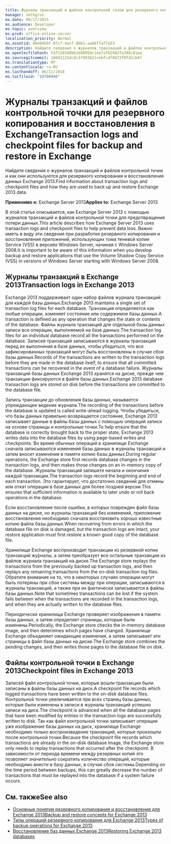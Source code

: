 ```yaml
---
title: Журналы транзакций и файлов контрольной точки для резервного копирования и восстановления в Exchange
manager: sethgros
ms.date: 09/17/2015
ms.audience: Developer
ms.topic: overview
ms.prod: office-online-server
localization_priority: Normal
ms.assetid: 80e04b9f-87c7-4acf-89b1-aa66ffaf7e53
description: Найдите сведения о журналов транзакций и файлов контрольной точки и как они используются для резервного копирования и восстановления данных Exchange 2013.
ms.openlocfilehash: 53f128348bb2e8895bc1eefaf62402fa348c81ea
ms.sourcegitcommit: 34041125dc8c5f993b21cebfc4f8b72f0fd2cb6f
ms.translationtype: MT
ms.contentlocale: ru-RU
ms.lasthandoff: 06/11/2018
ms.locfileid: "19760946"
---
```

# <a name="transaction-logs-and-checkpoint-files-for-backup-and-restore-in-exchange"></a><span data-ttu-id="95f50-103">Журналы транзакций и файлов контрольной точки для резервного копирования и восстановления в Exchange</span><span class="sxs-lookup"><span data-stu-id="95f50-103">Transaction logs and checkpoint files for backup and restore in Exchange</span></span>

<span data-ttu-id="95f50-104">Найдите сведения о журналов транзакций и файлов контрольной точки и как они используются для резервного копирования и восстановления данных Exchange 2013.</span><span class="sxs-lookup"><span data-stu-id="95f50-104">Find information about transaction logs and checkpoint files and how they are used to back up and restore Exchange 2013 data.</span></span>
  
<span data-ttu-id="95f50-105">**Применимо к:** Exchange Server 2013</span><span class="sxs-lookup"><span data-stu-id="95f50-105">**Applies to:** Exchange Server 2013</span></span> 
  
<span data-ttu-id="95f50-106">В этой статье описывается, как Exchange Server 2013 с помощью журналов транзакций и файлов контрольной точки для предотвращения потери данных.</span><span class="sxs-lookup"><span data-stu-id="95f50-106">This article describes how Exchange Server 2013 uses transaction logs and checkpoint files to help prevent data loss.</span></span> <span data-ttu-id="95f50-107">Важно иметь в виду эти сведения при разработке резервного копирования и восстановления приложений, использующих тома теневой копии Service (VSS) в версиях Windows Server, начиная с Windows Server 2008.</span><span class="sxs-lookup"><span data-stu-id="95f50-107">It is important to be aware of this information when you develop backup and restore applications that use the Volume Shadow Copy Service (VSS) in versions of Windows Server starting with Windows Server 2008.</span></span>
  
## <a name="transaction-logs-in-exchange-2013"></a><span data-ttu-id="95f50-108">Журналы транзакций в Exchange 2013</span><span class="sxs-lookup"><span data-stu-id="95f50-108">Transaction logs in Exchange 2013</span></span>

<span data-ttu-id="95f50-109">Exchange 2013 поддерживает один набор файлов журнала транзакций для каждой базы данных.</span><span class="sxs-lookup"><span data-stu-id="95f50-109">Exchange 2013 maintains a single set of transaction log files for each database.</span></span> <span data-ttu-id="95f50-110">Транзакция определяется как любые операции, изменяет состояние или содержимое базы данных.</span><span class="sxs-lookup"><span data-stu-id="95f50-110">A transaction is defined as any operation that changes the state or contents of the database.</span></span> <span data-ttu-id="95f50-111">Файлы журнала транзакций для отдельной базы данных записи все операции, выполняемой на базе данных.</span><span class="sxs-lookup"><span data-stu-id="95f50-111">The transaction log files for an individual database record all the transactions performed on the database.</span></span> <span data-ttu-id="95f50-112">Записей транзакций записываются в журналы транзакций перед их выполнения в базе данных, чтобы убедиться, что все зафиксированных транзакций могут быть восстановлены в случае сбоя базы данных.</span><span class="sxs-lookup"><span data-stu-id="95f50-112">Records of the transactions are written to the transaction logs before they are made in the database itself, to ensure that all committed transactions can be recovered in the event of a database failure.</span></span> <span data-ttu-id="95f50-113">Журналы транзакций базы данных Exchange 2013 хранятся на диске, прежде чем транзакции фиксируются в файле базы данных.</span><span class="sxs-lookup"><span data-stu-id="95f50-113">Exchange 2013 database transaction logs are stored on disk before the transactions are committed to the database file.</span></span> 
  
<span data-ttu-id="95f50-114">Запись транзакции до обновления базы данных, называется упреждающее ведение журнала.</span><span class="sxs-lookup"><span data-stu-id="95f50-114">The recording of the transactions before the database is updated is called write-ahead logging.</span></span> <span data-ttu-id="95f50-115">Чтобы убедиться, что базы данных правильно возвращается состояние, Exchange 2013 записывает данные в файлы базы данных с помощью операций записи на основе страницы и контрольные точки.</span><span class="sxs-lookup"><span data-stu-id="95f50-115">To help ensure that the database is correctly brought back to the proper state, Exchange 2013 writes data into the database files by using page-based writes and checkpoints.</span></span> <span data-ttu-id="95f50-116">Во время обычных операций в хранилище Exchange сначала записываются изменения базы данных в журналы транзакций и затем вносит изменения в памяти копию базы данных.</span><span class="sxs-lookup"><span data-stu-id="95f50-116">During regular operations, the Exchange store first records database changes in the transaction logs, and then makes those changes on an in-memory copy of the database.</span></span> <span data-ttu-id="95f50-117">Журналы транзакций запишите начала и окончания каждой транзакции.</span><span class="sxs-lookup"><span data-stu-id="95f50-117">The transaction logs record the beginning and end of each transaction.</span></span> <span data-ttu-id="95f50-118">Это гарантирует, что достаточно сведений для отмены или откат операции в базе данных для более поздней версии.</span><span class="sxs-lookup"><span data-stu-id="95f50-118">This ensures that sufficient information is available to later undo or roll back operations in the database.</span></span>
  
<span data-ttu-id="95f50-119">Если восстановление после ошибки, в которых поврежден файл базы данных на диске, но журналы транзакций без изменений, приложение восстановления необходимо сначала восстановить хорошо известные копию файла базы данных.</span><span class="sxs-lookup"><span data-stu-id="95f50-119">When recovering from errors in which the database file on disk is damaged, but the transaction logs are intact, your restore application must first restore a known good copy of the database file.</span></span>
  
<span data-ttu-id="95f50-120">Хранилище Exchange воспроизводит транзакции из резервной копии транзакций журналы, а затем преобразует все остальные транзакции из файлов журнала транзакций на диске.</span><span class="sxs-lookup"><span data-stu-id="95f50-120">The Exchange store replays the transactions from the previously backed up transaction logs, and then replays any remaining transactions from the on-disk transaction log files.</span></span> <span data-ttu-id="95f50-121">Обратите внимание на то, что в некоторых случаях операции могут быть потеряны при сбое системы между при операции, записываются в журналы транзакций, а также при их фактически записывается в файлы базы данных.</span><span class="sxs-lookup"><span data-stu-id="95f50-121">Note that sometimes transactions can be lost if the system fails between when the transactions are recorded in the transaction logs, and when they are actually written to the database files.</span></span> 
  
<span data-ttu-id="95f50-122">Периодически хранилища Exchange проверяет изображения в памяти базы данных, а затем определяет страницы, которые были изменены.</span><span class="sxs-lookup"><span data-stu-id="95f50-122">Periodically, the Exchange store checks the in-memory database image, and then determines which pages have changed.</span></span> <span data-ttu-id="95f50-123">Хранилище Exchange объединяет ожидающие изменения, а затем записывает эти страницы в файл базы данных на диске.</span><span class="sxs-lookup"><span data-stu-id="95f50-123">The Exchange store combines the pending changes, and then writes those pages to the database file on disk.</span></span>
  
## <a name="checkpoint-files-in-exchange-2013"></a><span data-ttu-id="95f50-124">Файлы контрольной точки в Exchange 2013</span><span class="sxs-lookup"><span data-stu-id="95f50-124">Checkpoint files in Exchange 2013</span></span>

<span data-ttu-id="95f50-125">Записей файл контрольной точки, которые вошли транзакции были записаны в файлы базы данных на диск.</span><span class="sxs-lookup"><span data-stu-id="95f50-125">A checkpoint file records which logged transactions have been written to the on-disk database files.</span></span> <span data-ttu-id="95f50-126">Контрольной точки увеличивается при всех страниц базы данных, которые были изменены в записи в журналы транзакций успешно записи на диск.</span><span class="sxs-lookup"><span data-stu-id="95f50-126">The checkpoint is advanced when all the database pages that have been modified by entries in the transaction logs are successfully written to disk.</span></span> <span data-ttu-id="95f50-127">Так как файл контрольной точки записывает операции уже изображение базы данных на диск, хранилище Exchange необходимо только воспроизведение транзакций, которые произошли после контрольной точки.</span><span class="sxs-lookup"><span data-stu-id="95f50-127">Because the checkpoint file records which transactions are already in the on-disk database image, the Exchange store only needs to replay transactions that occurred after the checkpoint.</span></span> <span data-ttu-id="95f50-128">В зависимости от периода времени между резервных копий это позволяет значительно сократить количество операций, которые необходимо внести в базу данных, в случае сбоя системы.</span><span class="sxs-lookup"><span data-stu-id="95f50-128">Depending on the time period between backups, this can greatly decrease the number of transactions that must be replayed into the database if a system failure occurs.</span></span>
  
## <a name="see-also"></a><span data-ttu-id="95f50-129">См. также</span><span class="sxs-lookup"><span data-stu-id="95f50-129">See also</span></span>

- [<span data-ttu-id="95f50-130">Основные понятия резервного копирования и восстановления для Exchange 2013</span><span class="sxs-lookup"><span data-stu-id="95f50-130">Backup and restore concepts for Exchange 2013</span></span>](backup-and-restore-concepts-for-exchange-2013.md)
- [<span data-ttu-id="95f50-131">Типы операций резервного копирования для Exchange 2013</span><span class="sxs-lookup"><span data-stu-id="95f50-131">Types of backup operations for Exchange 2013</span></span>](types-of-backup-operations-for-exchange-2013.md)
- [<span data-ttu-id="95f50-132">Восстановление баз данных Exchange 2013</span><span class="sxs-lookup"><span data-stu-id="95f50-132">Restoring Exchange 2013 databases</span></span>](restoring-exchange-2013-databases.md)
    

